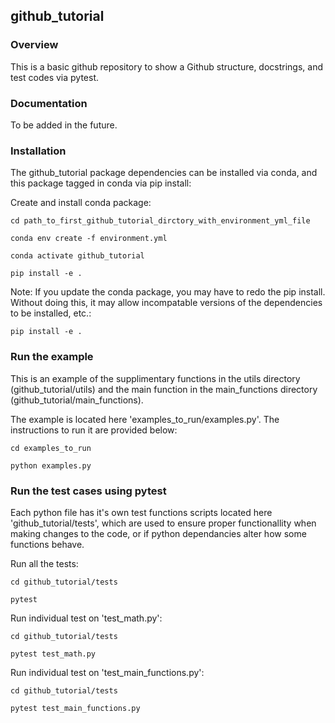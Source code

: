 ##  github_tutorial 

### Overview

This is a basic github repository to show a Github structure, docstrings, and test codes via pytest.

### Documentation

To be added in the future.

### Installation

The  github_tutorial package dependencies can be installed via conda, and this package tagged in conda via pip install:

Create and install conda package:

`cd path_to_first_github_tutorial_dirctory_with_environment_yml_file`

`conda env create -f environment.yml`

`conda activate github_tutorial`

`pip install -e .`

Note: If you update the conda package, you may have to redo the pip install.  Without doing this, it may allow incompatable versions of the dependencies to be installed, etc.:

`pip install -e .`

### Run the example

This is an example of the supplimentary functions in the utils directory (github_tutorial/utils) and the main function in the main_functions directory (github_tutorial/main_functions).

The example is located here 'examples_to_run/examples.py'. The instructions to run it are provided below:

`cd examples_to_run`

`python examples.py`


### Run the test cases using pytest

Each python file has it's own test functions scripts located here 'github_tutorial/tests', which are used to ensure proper functionallity when making changes to the code, or if python dependancies alter how some functions behave.

Run all the tests:

`cd github_tutorial/tests`

`pytest`

Run individual test on 'test_math.py':

`cd github_tutorial/tests`

`pytest test_math.py`

Run individual test on 'test_main_functions.py':

`cd github_tutorial/tests`

`pytest test_main_functions.py`

